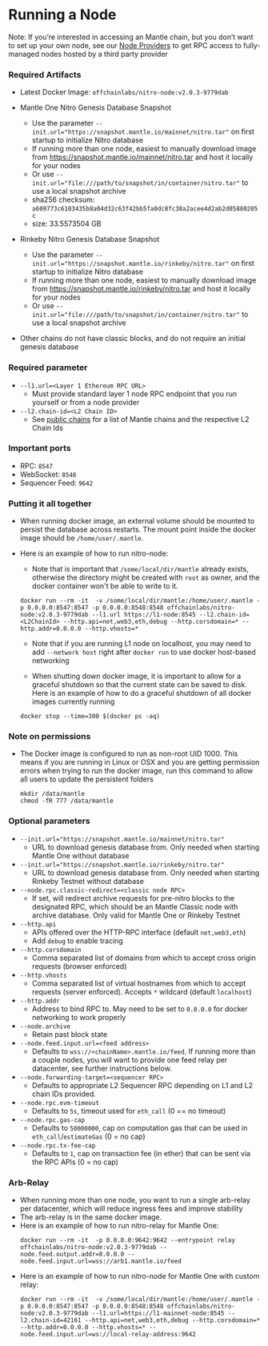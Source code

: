 
# Running a Node

Note: If you’re interested in accessing an Mantle chain, but you don’t want to set up your own node, see our [Node Providers](./node-providers.md) to get RPC access to fully-managed nodes hosted by a third party provider

### Required Artifacts

- Latest Docker Image: `offchainlabs/nitro-node:v2.0.3-9779dab`

- Mantle One Nitro Genesis Database Snapshot
  - Use the parameter `--init.url="https://snapshot.mantle.io/mainnet/nitro.tar"` on first startup to initialize Nitro database
  - If running more than one node, easiest to manually download image from https://snapshot.mantle.io/mainnet/nitro.tar and host it locally for your nodes
  - Or use `--init.url="file:///path/to/snapshot/in/container/nitro.tar"` to use a local snapshot archive
  - sha256 checksum: `a609773c6103435b8a04d32c63f42bb5fa0dc8fc38a2acee4d2ab2d05880205c`
  - size: 33.5573504 GB

- Rinkeby Nitro Genesis Database Snapshot
  - Use the parameter `--init.url="https://snapshot.mantle.io/rinkeby/nitro.tar"` on first startup to initialize Nitro database
  - If running more than one node, easiest to manually download image from https://snapshot.mantle.io/rinkeby/nitro.tar and host it locally for your nodes
  - Or use `--init.url="file:///path/to/snapshot/in/container/nitro.tar"` to use a local snapshot archive

- Other chains do not have classic blocks, and do not require an initial genesis database

### Required parameter

- `--l1.url=<Layer 1 Ethereum RPC URL>`
  - Must provide standard layer 1 node RPC endpoint that you run yourself or from a node provider
- `--l2.chain-id=<L2 Chain ID>`
  - See [public chains](../public-chains.md) for a list of Mantle chains and the respective L2 Chain Ids

### Important ports

- RPC: `8547`
- WebSocket: `8548`
- Sequencer Feed: `9642`

### Putting it all together

- When running docker image, an external volume should be mounted to persist the database across restarts. The mount point inside the docker image should be `/home/user/.mantle`.
- Here is an example of how to run nitro-node:

  - Note that is important that `/some/local/dir/mantle` already exists, otherwise the directory might be created with `root` as owner, and the docker container won't be able to write to it.

  ```shell
  docker run --rm -it  -v /some/local/dir/mantle:/home/user/.mantle -p 0.0.0.0:8547:8547 -p 0.0.0.0:8548:8548 offchainlabs/nitro-node:v2.0.3-9779dab --l1.url https://l1-node:8545 --l2.chain-id=<L2ChainId> --http.api=net,web3,eth,debug --http.corsdomain=* --http.addr=0.0.0.0 --http.vhosts=*
  ```

  - Note that if you are running L1 node on localhost, you may need to add `--network host` right after `docker run` to use docker host-based networking

  - When shutting down docker image, it is important to allow for a graceful shutdown so that the current state can be saved to disk.  Here is an example of how to do a graceful shutdown of all docker images currently running
  ```shell
  docker stop --time=300 $(docker ps -aq)
  ```

### Note on permissions

- The Docker image is configured to run as non-root UID 1000. This means if you are running in Linux or OSX and you are getting permission errors when trying to run the docker image, run this command to allow all users to update the persistent folders
  ```shell
  mkdir /data/mantle
  chmod -fR 777 /data/mantle
  ```

### Optional parameters

- `--init.url="https://snapshot.mantle.io/mainnet/nitro.tar"`
  - URL to download genesis database from. Only needed when starting Mantle One without database
- `--init.url="https://snapshot.mantle.io/rinkeby/nitro.tar"`
  - URL to download genesis database from. Only needed when starting Rinkeby Testnet without database
- `--node.rpc.classic-redirect=<classic node RPC>`
  - If set, will redirect archive requests for pre-nitro blocks to the designated RPC, which should be an Mantle Classic node with archive database. Only valid for Mantle One or Rinkeby Testnet
- `--http.api`
  - APIs offered over the HTTP-RPC interface (default `net,web3,eth`)
  - Add `debug` to enable tracing
- `--http.corsdomain`
  - Comma separated list of domains from which to accept cross origin requests (browser enforced)
- `--http.vhosts`
  - Comma separated list of virtual hostnames from which to accept requests (server enforced). Accepts `*` wildcard (default `localhost`)
- `--http.addr`
  - Address to bind RPC to. May need to be set to `0.0.0.0` for docker networking to work properly
- `--node.archive`
  - Retain past block state
- `--node.feed.input.url=<feed address>`
  - Defaults to `wss://<chainName>.mantle.io/feed`. If running more than a couple nodes, you will want to provide one feed relay per datacenter, see further instructions below.
- `--node.forwarding-target=<sequencer RPC>`
  - Defaults to appropriate L2 Sequencer RPC depending on L1 and L2 chain IDs provided.
- `--node.rpc.evm-timeout`
  - Defaults to `5s`, timeout used for `eth_call` (0 == no timeout)
- `--node.rpc.gas-cap`
  - Defaults to `50000000`, cap on computation gas that can be used in `eth_call`/`estimateGas` (0 = no cap)
- `--node.rpc.tx-fee-cap`
  - Defaults to `1`, cap on transaction fee (in ether) that can be sent via the RPC APIs (0 = no cap)

### Arb-Relay

- When running more than one node, you want to run a single arb-relay per datacenter, which will reduce ingress fees and improve stability
- The arb-relay is in the same docker image.
- Here is an example of how to run nitro-relay for Mantle One:
  ```shell
  docker run --rm -it  -p 0.0.0.0:9642:9642 --entrypoint relay offchainlabs/nitro-node:v2.0.3-9779dab --node.feed.output.addr=0.0.0.0 --node.feed.input.url=wss://arb1.mantle.io/feed
  ```
- Here is an example of how to run nitro-node for Mantle One with custom relay:
  ```shell
  docker run --rm -it  -v /some/local/dir/mantle:/home/user/.mantle -p 0.0.0.0:8547:8547 -p 0.0.0.0:8548:8548 offchainlabs/nitro-node:v2.0.3-9779dab --l1.url=https://l1-mainnet-node:8545 --l2.chain-id=42161 --http.api=net,web3,eth,debug --http.corsdomain=* --http.addr=0.0.0.0 --http.vhosts=* --node.feed.input.url=ws://local-relay-address:9642
  ```
